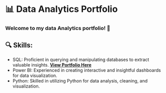 # 📊 Data Analytics Portfolio

### Welcome to my data Analytics portfolio! 🚀

## 🔍 Skills:

* SQL: Proficient in querying and manipulating databases to extract valuable insights. [**View Portfolio Here**](https://github.com/luisintalan/SQL-portfolio)
* Power BI: Experienced in creating interactive and insightful dashboards for data visualization.
* Python: Skilled in utilizing Python for data analysis, cleaning, and visualization.
